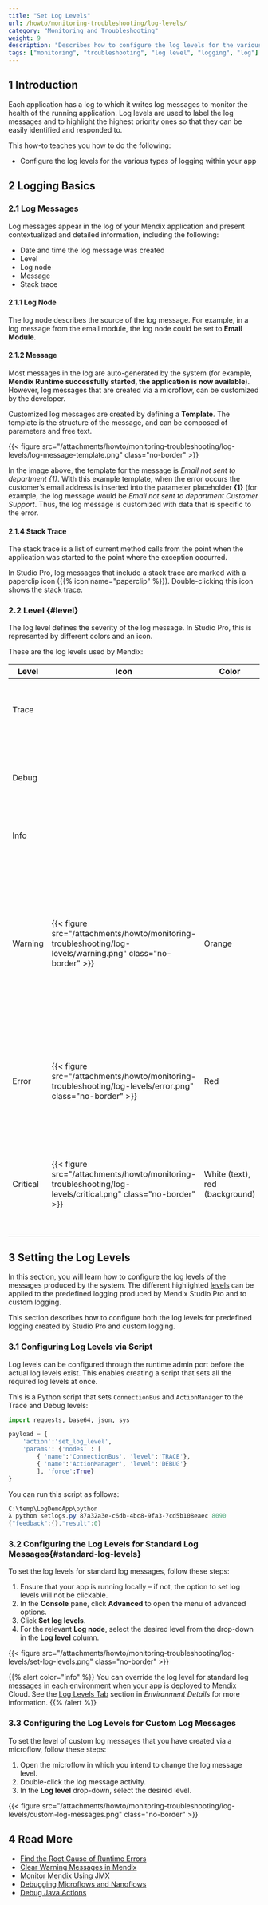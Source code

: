 ```yaml
---
title: "Set Log Levels"
url: /howto/monitoring-troubleshooting/log-levels/
category: "Monitoring and Troubleshooting"
weight: 9
description: "Describes how to configure the log levels for the various occurrence of logging within your app."
tags: ["monitoring", "troubleshooting", "log level", "logging", "log"]
---
```


## 1 Introduction

Each application has a log to which it writes log messages to monitor the health of the running application. Log levels are used to label the log messages and to highlight the highest priority ones so that they can be easily identified and responded to.

This how-to teaches you how to do the following:

* Configure the log levels for the various types of logging within your app

## 2 Logging Basics

### 2.1 Log Messages

Log messages appear in the log of your Mendix application and present contextualized and detailed information, including the following:

* Date and time the log message was created
* Level
* Log node
* Message
* Stack trace

#### 2.1.1 Log Node

The log node describes the source of the log message. For example, in a log message from the email module, the log node could be set to **Email Module**.

#### 2.1.2 Message

Most messages in the log are auto-generated by the system (for example, **Mendix Runtime successfully started, the application is now available**). However, log messages that are created via a microflow, can be customized by the developer.

Customized log messages are created by defining a **Template**. The template is the structure of the message, and can be composed of parameters and free text.

{{< figure src="/attachments/howto/monitoring-troubleshooting/log-levels/log-message-template.png" class="no-border" >}}

In the image above, the template for the message is *Email not sent to department {1}*. With this example template, when the error occurs the customer’s email address is inserted into the parameter placeholder **{1}** (for example, the log message would be *Email not sent to department Customer Support*. Thus, the log message is customized with data that is specific to the error.

#### 2.1.4 Stack Trace

The stack trace is a list of current method calls from the point when the application was started to the point where the exception occurred. 

In Studio Pro, log messages that include a stack trace are marked with a paperclip icon ({{% icon name="paperclip" %}}). Double-clicking this icon shows the stack trace.

### 2.2 Level {#level}

The log level defines the severity of the log message. In Studio Pro, this is represented by different colors and an icon. 

These are the log levels used by Mendix: 

| Level | Icon | Color | Description
| --- | --- | --- | --- |
| Trace | | | More detailed information. These are only written to logs. |
| Debug | | | Detailed information, typically of interest only when diagnosing problems. |
| Info  | | | Confirmation that things are working as expected. |
| Warning | {{< figure src="/attachments/howto/monitoring-troubleshooting/log-levels/warning.png" class="no-border" >}} | Orange | Indicates that something unexpected happened or that there is some problem in the near future (for example, "disk space low"). The application is still working as expected. |
| Error | {{< figure src="/attachments/howto/monitoring-troubleshooting/log-levels/error.png" class="no-border" >}} | Red | Due to a more serious problem, the application has not been able to perform some function. |
| Critical | {{< figure src="/attachments/howto/monitoring-troubleshooting/log-levels/critical.png" class="no-border" >}} | White (text), red (background) | A serious error has occurred, indicating that the application itself may be unable to continue running. |

## 3 Setting the Log Levels

In this section, you will learn how to configure the log levels of the messages produced by the system. The different highlighted [levels](#level) can be applied to the predefined logging produced by Mendix Studio Pro and to custom logging. 

This section describes how to configure both the log levels for predefined logging created by Studio Pro and custom logging.

### 3.1 Configuring Log Levels via Script

Log levels can be configured through the runtime admin port before the actual log levels exist. This enables creating a script that sets all the required log levels at once.

This is a Python script that sets `ConnectionBus` and `ActionManager` to the Trace and Debug levels:

```py
import requests, base64, json, sys

payload = {
    'action':'set_log_level',
    'params': {'nodes' : [
        { 'name':'ConnectionBus', 'level':'TRACE'},
        { 'name':'ActionManager', 'level':'DEBUG'}
        ], 'force':True}
}
```

You can run this script as follows:

```powershell
C:\temp\LogDemoApp\python
λ python setlogs.py 87a32a3e-c6db-4bc8-9fa3-7cd5b108eaec 8090
{"feedback":{},"result":0}
```

### 3.2 Configuring the Log Levels for Standard Log Messages{#standard-log-levels}

To set the log levels for standard log messages, follow these steps:

1. Ensure that your app is running locally – if not, the option to set log levels will not be clickable.
2. In the **Console** pane, click **Advanced** to open the menu of advanced options.
3. Click **Set log levels**.
4. For the relevant **Log node**, select the desired level from the drop-down in the **Log level** column.

{{< figure src="/attachments/howto/monitoring-troubleshooting/log-levels/set-log-levels.png" class="no-border" >}}

{{% alert color="info" %}}
You can override the log level for standard log messages in each environment when your app is deployed to Mendix Cloud. See the [Log Levels Tab](/developerportal/deploy/environments-details/#log-levels) section in *Environment Details* for more information.
{{% /alert %}}

### 3.3 Configuring the Log Levels for Custom Log Messages

To set the level of custom log messages that you have created via a microflow, follow these steps:

1. Open the microflow in which you intend to change the log message level.
2. Double-click the log message activity.
3. In the **Log level** drop-down, select the desired level.

{{< figure src="/attachments/howto/monitoring-troubleshooting/log-levels/custom-log-messages.png" class="no-border" >}}

## 4 Read More

* [Find the Root Cause of Runtime Errors](/howto/monitoring-troubleshooting/finding-the-root-cause-of-runtime-errors/)
* [Clear Warning Messages in Mendix](/howto/monitoring-troubleshooting/clear-warning-messages/)
* [Monitor Mendix Using JMX](/howto/monitoring-troubleshooting/monitoring-mendix-using-jmx/)
* [Debugging Microflows and Nanoflows](/refguide/debug-microflows-and-nanoflows/)
* [Debug Java Actions](/howto/monitoring-troubleshooting/debug-java-actions/)
